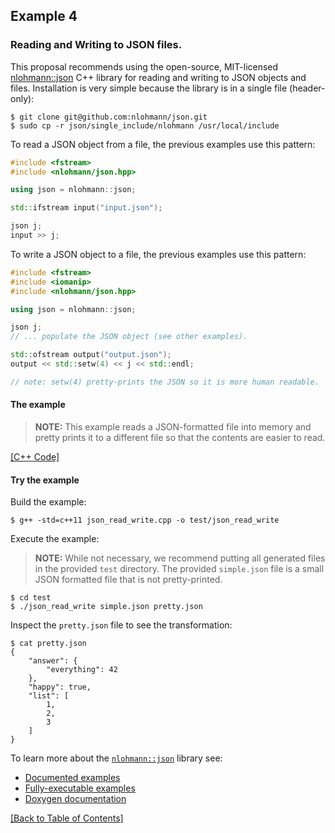 ## Example 4

### Reading and Writing to JSON files.

This proposal recommends using the open-source, MIT-licensed [nlohmann::json](https://github.com/nlohmann/json) C++ library for reading and writing to JSON objects and files. Installation is very simple because the library is in a single file (header-only):

```
$ git clone git@github.com:nlohmann/json.git
$ sudo cp -r json/single_include/nlohmann /usr/local/include
```

To read a JSON object from a file, the previous examples use this pattern:

```c++
#include <fstream>
#include <nlohmann/json.hpp>

using json = nlohmann::json;

std::ifstream input("input.json");

json j;
input >> j;
```

To write a JSON object to a file, the previous examples use this pattern:

```c++
#include <fstream>
#include <iomanip>
#include <nlohmann/json.hpp>

using json = nlohmann::json;

json j;
// ... populate the JSON object (see other examples).

std::ofstream output("output.json");
output << std::setw(4) << j << std::endl;

// note: setw(4) pretty-prints the JSON so it is more human readable.
```

#### The example

> **NOTE:** This example reads a JSON-formatted file into memory and pretty prints it to a different file so that the contents are easier to read.

[[C++ Code]](../examples/json_read_write.cpp)

#### Try the example

Build the example:

```
$ g++ -std=c++11 json_read_write.cpp -o test/json_read_write
```

Execute the example:

> **NOTE:** While not necessary, we recommend putting all generated files in the provided `test` directory. The provided `simple.json` file is a small JSON formatted file that is not pretty-printed.

```
$ cd test
$ ./json_read_write simple.json pretty.json
```

Inspect the `pretty.json` file to see the transformation:

```
$ cat pretty.json
{
    "answer": {
        "everything": 42
    },
    "happy": true,
    "list": [
        1,
        2,
        3
    ]
}
```

To learn more about the [`nlohmann::json`](https://github.com/nlohmann/json) library see:

+ [Documented examples](https://github.com/nlohmann/json#examples)
+ [Fully-executable examples](https://github.com/nlohmann/json/tree/develop/doc/examples)
+ [Doxygen documentation](https://nlohmann.github.io/json/)

[[Back to Table of Contents]](../README.md#table-of-contents)
